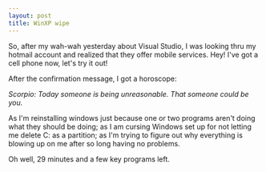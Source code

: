 ```yaml
---
layout: post
title: WinXP wipe
---
```

So, after my wah-wah yesterday about Visual Studio, I was looking thru my hotmail account and realized that they offer mobile services. Hey! I've got a cell phone now, let's try it out!

After the confirmation message, I got a horoscope:

*Scorpio: Today someone is being unreasonable. That someone could be you.*

As I'm reinstalling windows just because one or two programs aren't doing what they should be doing; as I am cursing Windows set up for not letting me delete C: as a partition; as I'm trying to figure out why everything is blowing up on me after so long having no problems.

Oh well, 29 minutes and a few key programs left.